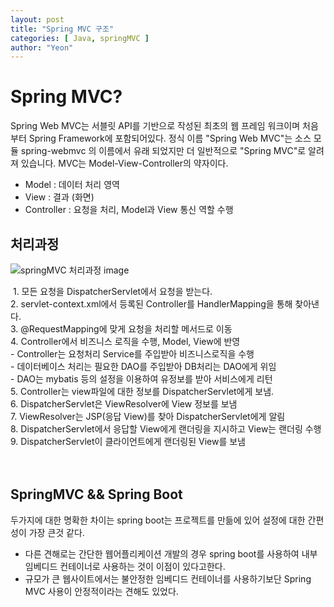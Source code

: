 ```yaml
---
layout: post
title: "Spring MVC 구조" 
categories: [ Java, springMVC ]
author: "Yeon"
---
```


# Spring MVC? 
Spring Web MVC는 서블릿 API를 기반으로 작성된 최초의 웹 프레임 워크이며 처음부터 Spring Framework에 포함되어있다. 정식 이름 "Spring Web MVC"는 소스 모듈 spring-webmvc 의 이름에서 유래 되었지만 더 일반적으로 "Spring MVC"로 알려져 있습니다. MVC는 Model-View-Controller의 약자이다.
- Model : 데이터 처리 영역
- View : 결과 (화면)
- Controller : 요청을 처리, Model과 View 통신 역할 수행

## 처리과정
![springMVC 처리과정 image](../image/springMVC.png)<br>

 1. 모든 요청을 DispatcherServlet에서 요청을 받는다. <br>
2. servlet-context.xml에서 등록된 Controller를 HandlerMapping을 통해 찾아낸다. <br>
3. @RequestMapping에 맞게 요청을 처리할 메서드로 이동 <br>
4. Controller에서 비즈니스 로직을 수행, Model, View에 반영 <br>
	- Controller는 요청처리 Service를 주입받아 비즈니스로직을 수행 <br>
	- 데이터베이스 처리는 필요한 DAO를 주입받아 DB처리는 DAO에게 위임  <br>
	- DAO는 mybatis 등의 설정을 이용하여 유정보를 받아 서비스에게 리턴 <br>
5. Controller는 view파일에 대한 정보를 DispatcherServlet에게 보냄. <br>
6. DispatcherServlet은 ViewResolver에 View 정보를 보냄 <br>
7. ViewResolver는 JSP(응답 View)를 찾아 DispatcherServlet에게 알림 <br>
8. DispatcherServlet에서 응답할 View에게 랜더링을 지시하고 View는 랜더링 수행 <br>
9. DispatcherServlet이 클라이언트에게 랜더링된 View를 보냄 <br>
<br>
<br>
## SpringMVC && Spring Boot
두가지에 대한 명확한 차이는 spring boot는 프로젝트를 만듦에 있어 설정에 대한 간편성이 가장 큰것 같다.
- 다른 견해로는 간단한 웹어플리케이션 개발의 경우 spring boot를 사용하여 내부 임베디드 컨테이너로 사용하는 것이 이점이 있다고한다.
- 규모가 큰 웹사이트에서는 불안정한 임베디드 컨테이너를 사용하기보단 Spring MVC 사용이 안정적이라는 견해도 있었다. 
